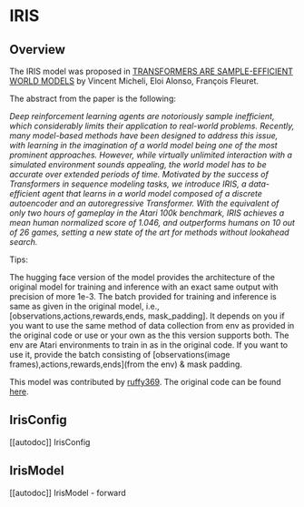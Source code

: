 <!--Copyright 2024 The HuggingFace Team. All rights reserved.

Licensed under the Apache License, Version 2.0 (the "License"); you may not use this file except in compliance with
the License. You may obtain a copy of the License at

http://www.apache.org/licenses/LICENSE-2.0

Unless required by applicable law or agreed to in writing, software distributed under the License is distributed on
an "AS IS" BASIS, WITHOUT WARRANTIES OR CONDITIONS OF ANY KIND, either express or implied. See the License for the
specific language governing permissions and limitations under the License.

⚠️ Note that this file is in Markdown but contain specific syntax for our doc-builder (similar to MDX) that may not be
rendered properly in your Markdown viewer.

-->

# IRIS

## Overview

The IRIS model was proposed in [TRANSFORMERS ARE SAMPLE-EFFICIENT WORLD MODELS](https://arxiv.org/abs/2209.00588) by Vincent Micheli, Eloi Alonso, François Fleuret.

The abstract from the paper is the following:

*Deep reinforcement learning agents are notoriously sample inefficient, which considerably limits their application to real-world problems. Recently, many model-based methods have been designed to address this issue, with learning in the imagination of a world model being one of the most prominent approaches. However, while virtually unlimited interaction with a simulated environment sounds appealing, the world model has to be accurate over extended periods of time. Motivated by the success of Transformers in sequence modeling tasks, we introduce IRIS, a data-efficient agent that learns in a world model composed of a discrete autoencoder and an autoregressive Transformer. With the equivalent of only two hours of gameplay in the Atari 100k benchmark, IRIS achieves a mean human normalized score of 1.046, and outperforms humans on 10 out of 26 games, setting a new state of the art for methods without lookahead search.*

Tips:

The hugging face version of the model provides the architecture of the original model for training and inference with an exact same output with precision of more 1e-3. The batch provided for training and inference is same as given in the original model, i.e., [observations,actions,rewards,ends, mask_padding]. It depends on you if you want to use the same method of data collection from env as provided in the original code or use or your own as the this version supports both. The env are Atari environments to train in as in the original code. If you want to use it, provide the batch consisting of [observations(image frames),actions,rewards,ends](from the env) & mask padding.

This model was contributed by [ruffy369](https://huggingface.co/ruffy369). The original code can be found [here](https://github.com/eloialonso/iris).

## IrisConfig

[[autodoc]] IrisConfig

## IrisModel

[[autodoc]] IrisModel
    - forward
